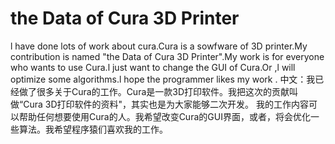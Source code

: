 # the Data of Cura 3D Printer
l have done lots of work about cura.Cura is a sowfware of 3D printer.My contribution is named "the Data of Cura 3D Printer".My work is for everyone who wants to use Cura.l just want to change the GUI of Cura.Or ,l will optimize some algorithms.l hope the programmer likes my work .
中文：我已经做了很多关于Cura的工作。Cura是一款3D打印软件。我把这次的贡献叫做“Cura 3D打印软件的资料"，其实也是为大家能够二次开发。
我的工作内容可以帮助任何想要使用Cura的人。我希望改变Cura的GUI界面，或者，将会优化一些算法。我希望程序猿们喜欢我的工作。
